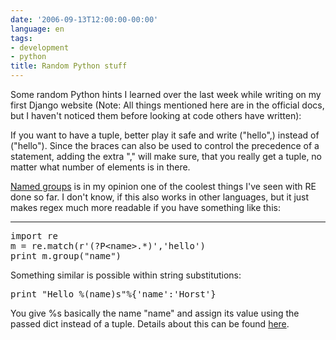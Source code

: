 ```yaml
---
date: '2006-09-13T12:00:00-00:00'
language: en
tags:
- development
- python
title: Random Python stuff
---
```



Some random Python hints I learned over the last week while writing on my first Django website (Note: All things mentioned here are in the official docs, but I haven't noticed them before looking at code others have written):

If you want to have a tuple, better play it safe and write ("hello",) instead of ("hello"). Since the braces can also be used to control the precedence of a statement, adding the extra "," will make sure, that you really get a tuple, no matter what number of elements is in there.

[Named groups](http://docs.python.org/lib/re-syntax.html) is in my opinion one of the coolest things I've seen with RE done so far. I don't know, if this also works in other languages, but it just makes regex much more readable if you have something like this:

-------------------------------



<pre class="code">import re
m = re.match(r&apos;(?P&lt;name&gt;.*)&apos;,&apos;hello&apos;)
print m.group(&quot;name&quot;)</pre>

Something similar is possible within string substitutions:

<pre class="code">print &quot;Hello %(name)s&quot;%{&apos;name&apos;:&apos;Horst&apos;}</pre>

You give %s basically the name "name" and assign its value using the passed dict instead of a tuple. Details about this can be found [here](http://docs.python.org/lib/typesseq-strings.html).